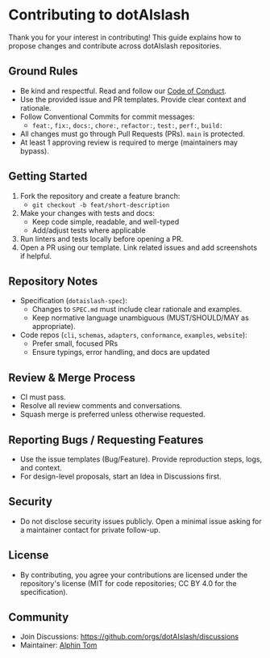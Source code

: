 # Contributing to dotAIslash

Thank you for your interest in contributing! This guide explains how to propose
changes and contribute across dotAIslash repositories.

## Ground Rules
- Be kind and respectful. Read and follow our [Code of Conduct](./CODE_OF_CONDUCT.md).
- Use the provided issue and PR templates. Provide clear context and rationale.
- Follow Conventional Commits for commit messages:
  - `feat:`, `fix:`, `docs:`, `chore:`, `refactor:`, `test:`, `perf:`, `build:`
- All changes must go through Pull Requests (PRs). `main` is protected.
- At least 1 approving review is required to merge (maintainers may bypass).

## Getting Started
1. Fork the repository and create a feature branch:
   - `git checkout -b feat/short-description`
2. Make your changes with tests and docs:
   - Keep code simple, readable, and well-typed
   - Add/adjust tests where applicable
3. Run linters and tests locally before opening a PR.
4. Open a PR using our template. Link related issues and add screenshots if helpful.

## Repository Notes
- Specification (`dotaislash-spec`):
  - Changes to `SPEC.md` must include clear rationale and examples.
  - Keep normative language unambiguous (MUST/SHOULD/MAY as appropriate).
- Code repos (`cli`, `schemas`, `adapters`, `conformance`, `examples`, `website`):
  - Prefer small, focused PRs
  - Ensure typings, error handling, and docs are updated

## Review & Merge Process
- CI must pass.
- Resolve all review comments and conversations.
- Squash merge is preferred unless otherwise requested.

## Reporting Bugs / Requesting Features
- Use the issue templates (Bug/Feature). Provide reproduction steps, logs, and context.
- For design-level proposals, start an Idea in Discussions first.

## Security
- Do not disclose security issues publicly. Open a minimal issue asking for a
  maintainer contact for private follow-up.

## License
- By contributing, you agree your contributions are licensed under the repository's
  license (MIT for code repositories; CC BY 4.0 for the specification).

## Community
- Join Discussions: https://github.com/orgs/dotAIslash/discussions
- Maintainer: [Alphin Tom](https://github.com/alpha912)
